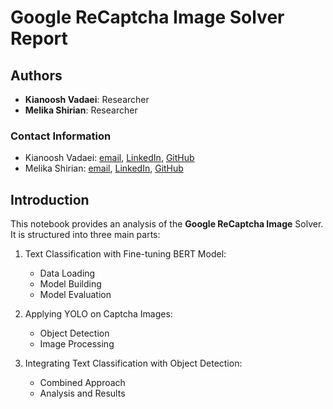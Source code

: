 # Google ReCaptcha Image Solver Report

## Authors
- **Kianoosh Vadaei**: Researcher
- **Melika Shirian**: Researcher

### Contact Information
- Kianoosh Vadaei: [email](mailto:kia.vadaei@gmail.com), [LinkedIn](https://www.linkedin.com/in/kianoosh-vadaei-0aa58611b/), [GitHub](https://github.com/kia-vadaei)
- Melika Shirian: [email](mailto:mel.shirian@gmail.com), [LinkedIn](https://www.linkedin.com/in/melika-shirian-b8477a254/), [GitHub](https://github.com/MelikaShirian12)

## Introduction
This notebook provides an analysis of the **Google ReCaptcha Image** Solver. It is structured into three main parts:

1. Text Classification with Fine-tuning BERT Model:
   - Data Loading
   - Model Building
   - Model Evaluation

2. Applying YOLO on Captcha Images:
   - Object Detection
   - Image Processing

3. Integrating Text Classification with Object Detection:
   - Combined Approach
   - Analysis and Results
